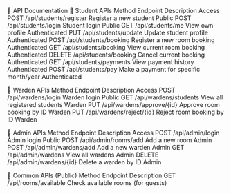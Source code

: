 📘 API Documentation
🔹 Student APIs
Method	Endpoint	                    Description	                            Access
POST	/api/students/register	        Register a new student	                Public
POST	/api/students/login	            Student login	                        Public
GET	    /api/students/me	            View own profile	                    Authenticated
PUT	    /api/students/update	        Update student profile	                Authenticated
POST    /api/students/booking	        Register a new room booking	            Authenticated
GET	    /api/students/booking	        View current room booking	            Authenticated
DELETE	/api/students/booking	        Cancel current booking	                Authenticated
GET	    /api/students/payments	        View payment history	                Authenticated
POST	/api/students/pay	            Make a payment for specific month/year	Authenticated

🔹 Warden APIs
Method	    Endpoint	                Description	                    Access
POST	    /api/wardens/login	        Warden login	                Public
GET	        /api/wardens/students	    View all registered students	Warden
PUT	        /api/wardens/approve/{id}	Approve room booking by ID	    Warden
PUT	        /api/wardens/reject/{id}	Reject room booking by ID	    Warden

🔹 Admin APIs
Method	     Endpoint	            Description	                Access
POST	    /api/admin/login	    Admin login	                Public
POST        /api/admin/rooms/add	Add a new room	            Admin
POST	    /api/admin/wardens/add	Add a new warden	        Admin
GET	        /api/admin/wardens	    View all wardens	        Admin
DELETE	    /api/admin/wardens/{id}	Delete a warden by ID	    Admin

🔹 Common APIs (Public)
Method	Endpoint	            Description
GET	    /api/rooms/available	Check available rooms (for guests)